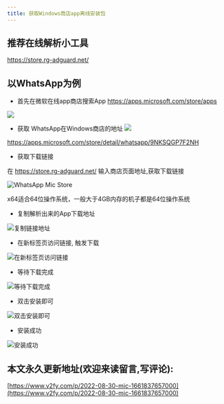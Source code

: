 ```yaml
---
title: 获取Windows商店app离线安装包
---
```


## 推荐在线解析小工具

https://store.rg-adguard.net/


## 以WhatsApp为例

- 首先在微软在线app商店搜索App https://apps.microsoft.com/store/apps

![](https://cdn.fangyuanxiaozhan.com/assets/1661838404982Wty2AtAJ.png)

- 获取 WhatsApp在Windows商店的地址 
![](https://cdn.fangyuanxiaozhan.com/assets/1661838507054in1Nparx.png)

https://apps.microsoft.com/store/detail/whatsapp/9NKSQGP7F2NH


- 获取下载链接

在 https://store.rg-adguard.net/ 输入商店页面地址,获取下载链接

![WhatsApp Mic Store](https://cdn.fangyuanxiaozhan.com/assets/16618378990582D6rSpYX.png)

x64适合64位操作系统，一般大于4GB内存的机子都是64位操作系统

- 复制解析出来的App下载地址

![复制链接地址](https://cdn.fangyuanxiaozhan.com/assets/16618379262160ibRPW7i.png)




- 在新标签页访问链接, 触发下载

![在新标签页访问链接](https://cdn.fangyuanxiaozhan.com/assets/1661837954897kfXhH1ES.png)



- 等待下载完成

![等待下载完成](https://cdn.fangyuanxiaozhan.com/assets/1661837979745BGTnj2FB.png)


- 双击安装即可

![双击安装即可](https://cdn.fangyuanxiaozhan.com/assets/1661838020974Bs3wz6En.png)

- 安装成功

![安装成功](https://cdn.fangyuanxiaozhan.com/assets/1661838044440HRPdkct1.png)


## 本文永久更新地址(欢迎来读留言,写评论):

[https://www.v2fy.com/p/2022-08-30-mic-1661837657000](https://www.v2fy.com/p/2022-08-30-mic-1661837657000)
